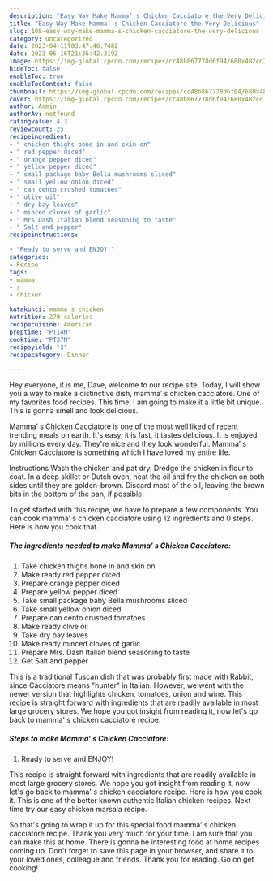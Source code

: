 ```yaml
---
description: "Easy Way Make Mamma’ s Chicken Cacciatore the Very Delicious"
title: "Easy Way Make Mamma’ s Chicken Cacciatore the Very Delicious"
slug: 108-easy-way-make-mamma-s-chicken-cacciatore-the-very-delicious
category: Uncategorized
date: 2023-04-11T03:47:46.748Z
date: 2023-06-16T21:36:42.319Z
image: https://img-global.cpcdn.com/recipes/cc48b867778d6f94/680x482cq70/mamma-s-chicken-cacciatore-recipe-main-photo.jpg
hideToc: false
enableToc: true
enableTocContent: false
thumbnail: https://img-global.cpcdn.com/recipes/cc48b867778d6f94/680x482cq70/mamma-s-chicken-cacciatore-recipe-main-photo.jpg
cover: https://img-global.cpcdn.com/recipes/cc48b867778d6f94/680x482cq70/mamma-s-chicken-cacciatore-recipe-main-photo.jpg
author: Admin
authorAv: notfound
ratingvalue: 4.3
reviewcount: 25
recipeingredient:
- " chicken thighs bone in and skin on"
- " red pepper diced"
- " orange pepper diced"
- " yellow pepper diced"
- " small package baby Bella mushrooms sliced"
- " small yellow onion diced"
- " can cento crushed tomatoes"
- " olive oil"
- " dry bay leaves"
- " minced cloves of garlic"
- " Mrs Dash Italian blend seasoning to taste"
- " Salt and pepper"
recipeinstructions:

- "Ready to serve and ENJOY!"
categories:
- Recipe
tags:
- mamma
- s
- chicken

katakunci: mamma s chicken 
nutrition: 270 calories
recipecuisine: American
preptime: "PT14M"
cooktime: "PT37M"
recipeyield: "3"
recipecategory: Dinner

---
```



Hey everyone, it is me, Dave, welcome to our recipe site. Today, I will show you a way to make a distinctive dish, mamma’ s chicken cacciatore. One of my favorites food recipes. This time, I am going to make it a little bit unique. This is gonna smell and look delicious.

Mamma’ s Chicken Cacciatore is one of the most well liked of recent trending meals on earth. It's easy, it is fast, it tastes delicious. It is enjoyed by millions every day. They're nice and they look wonderful. Mamma’ s Chicken Cacciatore is something which I have loved my entire life.

Instructions Wash the chicken and pat dry. Dredge the chicken in flour to coat. In a deep skillet or Dutch oven, heat the oil and fry the chicken on both sides until they are golden-brown. Discard most of the oil, leaving the brown bits in the bottom of the pan, if possible.


To get started with this recipe, we have to prepare a few components. You can cook mamma’ s chicken cacciatore using 12 ingredients and 0 steps. Here is how you cook that.

<!--inarticleads1-->

##### The ingredients needed to make Mamma’ s Chicken Cacciatore:

1. Take  chicken thighs bone in and skin on
1. Make ready  red pepper diced
1. Prepare  orange pepper diced
1. Prepare  yellow pepper diced
1. Take  small package baby Bella mushrooms sliced
1. Take  small yellow onion diced
1. Prepare  can cento crushed tomatoes
1. Make ready  olive oil
1. Take  dry bay leaves
1. Make ready  minced cloves of garlic
1. Prepare  Mrs. Dash Italian blend seasoning to taste
1. Get  Salt and pepper


This is a traditional Tuscan dish that was probably first made with Rabbit, since Cacciatore means &#34;hunter&#34; in Italian. However, we went with the newer version that highlights chicken, tomatoes, onion and wine. This recipe is straight forward with ingredients that are readily available in most large grocery stores. We hope you got insight from reading it, now let&#39;s go back to mamma&#39; s chicken cacciatore recipe. 

<!--inarticleads2-->

##### Steps to make Mamma’ s Chicken Cacciatore:


1. Ready to serve and ENJOY!

This recipe is straight forward with ingredients that are readily available in most large grocery stores. We hope you got insight from reading it, now let&#39;s go back to mamma&#39; s chicken cacciatore recipe. Here is how you cook it. This is one of the better known authentic Italian chicken recipes. Next time try our easy chicken marsala recipe. 

So that's going to wrap it up for this special food mamma’ s chicken cacciatore recipe. Thank you very much for your time. I am sure that you can make this at home. There is gonna be interesting food at home recipes coming up. Don't forget to save this page in your browser, and share it to your loved ones, colleague and friends. Thank you for reading. Go on get cooking!
